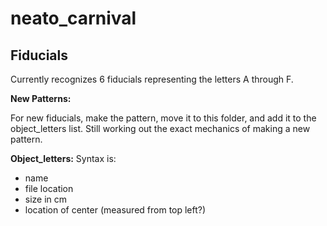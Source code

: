 neato_carnival
==============

Fiducials
----------
Currently recognizes 6 fiducials representing the letters A through F.

**New Patterns:**

For new fiducials, make the pattern, move it to this folder, and add it to the object_letters list. Still working out the exact mechanics of making a new pattern.
 
**Object_letters:**
Syntax is:
* name
* file location
* size in cm
* location of center (measured from top left?)
 
